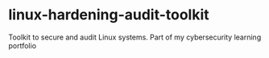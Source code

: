# linux-hardening-audit-toolkit
Toolkit to secure and audit Linux systems. Part of my cybersecurity learning portfolio
